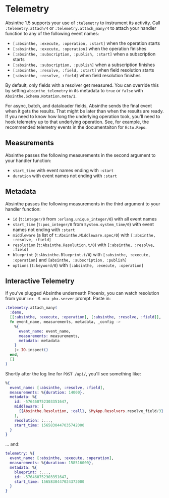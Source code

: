# Telemetry

Absinthe 1.5 supports your use of `:telemetry` to instrument its activity.
Call `:telemetry.attach/4` or `:telemetry.attach_many/4` to attach your
handler function to any of the following event names:

- `[:absinthe, :execute, :operation, :start]` when the operation starts
- `[:absinthe, :execute, :operation]` when the operation finishes
- `[:absinthe, :subscription, :publish, :start]` when a subscription starts
- `[:absinthe, :subscription, :publish]` when a subscription finishes
- `[:absinthe, :resolve, :field, :start]` when field resolution starts
- `[:absinthe, :resolve, :field]` when field resolution finishes

By default, only fields with a resolver get measured. You can override this
by setting `absinthe_telemetry` in its metadata to `true` or `false` with
`Absinthe.Schema.Notation.meta/1`.

For async, batch, and dataloader fields, Absinthe sends the final event when
it gets the results. That might be later than when the results are ready. If
you need to know how long the underlying operation took, you'll need to hook
telemetry up to that underlying operation. See, for example, the recommended
telemetry events in the documentaiton for `Ecto.Repo`.

## Measurements

Absinthe passes the following measurements in the second argument to your
handler function:

- `start_time` with event names ending with `:start`
- `duration` with event names not ending with `:start`

## Metadata

Absinthe passes the following measurements in the third argument to your
handler function:

- `id` (`t:integer/0` from `:erlang.unique_integer/0`) with all event names
- `start_time` (`t:pos_integer/0` from `System.system_time/0`) with event names not ending with `:start`
- `middleware` (a list of `t:Absinthe.Middleware.spec/0`) with `[:absinthe, :resolve, :field]`
- `resolution` (`t:Absinthe.Resolution.t/0`) with `[:absinthe, :resolve, :field]`
- `blueprint` (`t:Absinthe.Blueprint.t/0`) with `[:absinthe, :execute, :operation]` and `[absinthe, :subscription, :publish]`
- `options` (`t:keyword/0`) with `[:absinthe, :execute, :operation]`

## Interactive Telemetry

If you've plugged Absinthe underneath Phoenix, you can watch resolution from
your `iex -S mix phx.server` prompt. Paste in:

```elixir
:telemetry.attach_many(
  :demo,
  [[:absinthe, :execute, :operation], [:absinthe, :resolve, :field]],
  fn event_name, measurements, metadata, _config ->
    %{
      event_name: event_name,
      measurements: measurements,
      metadata: metadata
    }
    |> IO.inspect()
  end,
  []
)
```

Shortly after the log line for `POST /api/`, you'll see something like:

```elixir
%{
  event_name: [:absinthe, :resolve, :field],
  measurements: %{duration: 14000},
  metadata: %{
    id: -576460752303351647,
    middleware: [
      {{Absinthe.Resolution, :call}, &MyApp.Resolvers.resolve_field/3}
    ],
    resolution: :...,
    start_time: 1565830447035742000
  }
}
```

... and:

```elixir
telemetry: %{
  event_name: [:absinthe, :execute, :operation],
  measurements: %{duration: 158516000},
  metadata: %{
    blueprint: :...,
    id: -576460752303351647,
    start_time: 1565830447024372000
  }
}
```
